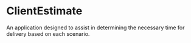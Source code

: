 # ClientEstimate

An application designed to assist in determining the necessary time for delivery based on each scenario.
